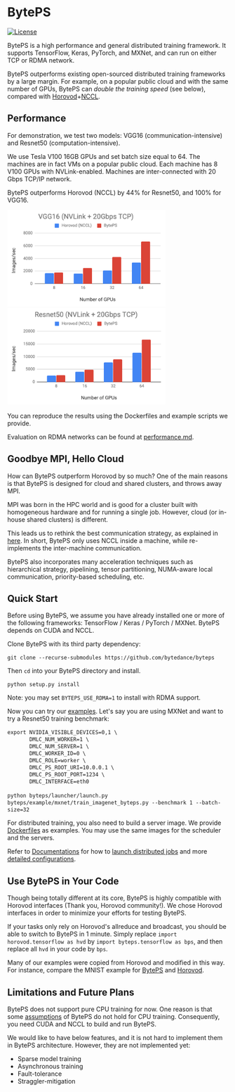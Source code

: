 # BytePS

[![License](https://img.shields.io/badge/License-Apache%202.0-blue.svg)](https://opensource.org/licenses/Apache-2.0)

BytePS is a high performance and general distributed training framework. It supports TensorFlow, Keras, PyTorch, and MXNet, and can run on either TCP or RDMA network.

BytePS outperforms existing open-sourced distributed training frameworks by a large margin. For example, on a popular public cloud and with the same number of GPUs, BytePS can *double the training speed* (see below), compared with [Horovod](https://github.com/horovod/horovod)+[NCCL](https://github.com/NVIDIA/nccl).

## Performance

For demonstration, we test two models: VGG16 (communication-intensive) and Resnet50 (computation-intensive).

We use Tesla V100 16GB GPUs and set batch size equal to 64. The machines are in fact VMs on a popular public cloud. Each machine has 8 V100 GPUs with NVLink-enabled. Machines are inter-connected with 20 Gbps TCP/IP network.

BytePS outperforms Horovod (NCCL) by 44% for Resnet50, and 100% for VGG16.

<img src="/docs/images/perf_tcp_vgg16.png" width="360" height="220"><img src="/docs/images/perf_tcp_resnet50.png" width="360" height="220">

You can reproduce the results using the Dockerfiles and example scripts we provide.

Evaluation on RDMA networks can be found at [performance.md](docs/performance.md).

## Goodbye MPI, Hello Cloud

How can BytePS outperform Horovod by so much? One of the main reasons is that BytePS is designed for cloud and shared clusters, and throws away MPI.

MPI was born in the HPC world and is good for a cluster built with homogeneous hardware and for running a single job. However, cloud (or in-house shared clusters) is different.

This leads us to rethink the best communication strategy, as explained in [here](docs/rationale.md). In short, BytePS only uses NCCL inside a machine, while re-implements the inter-machine communication.

BytePS also incorporates many acceleration techniques such as hierarchical strategy, pipelining, tensor partitioning, NUMA-aware local communication, priority-based scheduling, etc.

## Quick Start

Before using BytePS, we assume you have already installed one or more of the following frameworks: TensorFlow / Keras / PyTorch / MXNet. BytePS depends on CUDA and NCCL.

Clone BytePS with its third party dependency:

```
git clone --recurse-submodules https://github.com/bytedance/byteps
```

Then `cd` into your BytePS directory and install.
```
python setup.py install
```
Note: you may set `BYTEPS_USE_RDMA=1` to install with RDMA support.

Now you can try our [examples](example). Let's say you are using MXNet and want to try a Resnet50 training benchmark:

```
export NVIDIA_VISIBLE_DEVICES=0,1 \
       DMLC_NUM_WORKER=1 \
       DMLC_NUM_SERVER=1 \
       DMLC_WORKER_ID=0 \
       DMLC_ROLE=worker \
       DMLC_PS_ROOT_URI=10.0.0.1 \
       DMLC_PS_ROOT_PORT=1234 \
       DMLC_INTERFACE=eth0

python byteps/launcher/launch.py byteps/example/mxnet/train_imagenet_byteps.py --benchmark 1 --batch-size=32
```

For distributed training, you also need to build a server image. We provide [Dockerfiles](docker) as examples.
You may use the same images for the scheduler and the servers.

Refer to [Documentations](docs) for how to [launch distributed jobs](docs/running.md) and more [detailed configurations](docs/env.md).

## Use BytePS in Your Code

Though being totally different at its core, BytePS is highly compatible with Horovod interfaces (Thank you, Horovod community!). We chose Horovod interfaces in order to minimize your efforts for testing BytePS.

If your tasks only rely on Horovod's allreduce and broadcast, you should be able to switch to BytePS in 1 minute. Simply replace `import horovod.tensorflow as hvd` by `import byteps.tensorflow as bps`, and then replace all `hvd` in your code by `bps`.

Many of our examples were copied from Horovod and modified in this way. For instance, compare the MNIST example for [BytePS](https://github.com/bytedance/byteps/blob/master/example/tensorflow/tensorflow_mnist.py) and [Horovod](https://github.com/horovod/horovod/blob/master/examples/tensorflow_mnist.py).

## Limitations and Future Plans

BytePS does not support pure CPU training for now. One reason is that some [assumptions](docs/rationale.md) of BytePS do not hold for CPU training. Consequently, you need CUDA and NCCL to build and run BytePS.

We would like to have below features, and it is not hard to implement them in BytePS architecture. However, they are not implemented yet:
* Sparse model training
* Asynchronous training
* Fault-tolerance
* Straggler-mitigation
